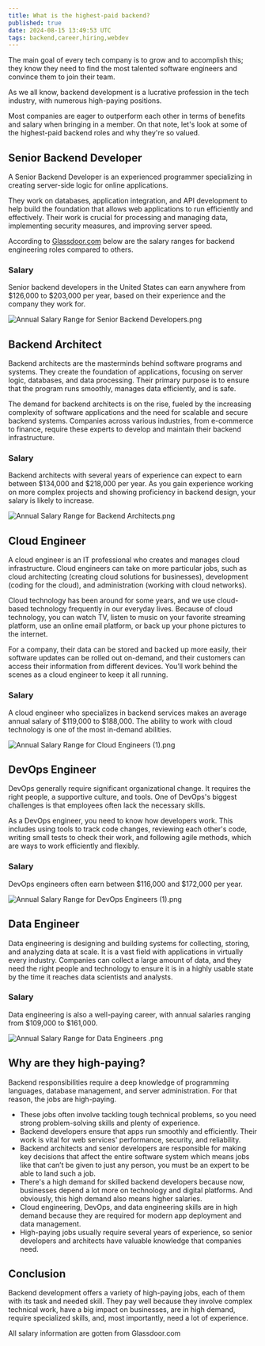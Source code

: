 ```yaml
---
title: What is the highest-paid backend?
published: true
date: 2024-08-15 13:49:53 UTC
tags: backend,career,hiring,webdev
---
```


The main goal of every tech company is to grow and to accomplish this; they know they need to find the most talented software engineers and convince them to join their team.

As we all know, backend development is a lucrative profession in the tech industry, with numerous high-paying positions.

Most companies are eager to outperform each other in terms of benefits and salary when bringing in a member. On that note, let's look at some of the highest-paid backend roles and why they're so valued.

## **Senior Backend Developer**

A Senior Backend Developer is an experienced programmer specializing in creating server-side logic for online applications.

They work on databases, application integration, and API development to help build the foundation that allows web applications to run efficiently and effectively. Their work is crucial for processing and managing data, implementing security measures, and improving server speed.

According to [Glassdoor.com](http://Glassdoor.com) below are the salary ranges for backend engineering roles compared to others.

### **Salary**

Senior backend developers in the United States can earn anywhere from $126,000 to $203,000 per year, based on their experience and the company they work for.

![Annual Salary Range for Senior Backend Developers.png](/assets/Annual_Salary_Range_for_Senior_Backend_Developers.png)

## **Backend Architect**

Backend architects are the masterminds behind software programs and systems. They create the foundation of applications, focusing on server logic, databases, and data processing. Their primary purpose is to ensure that the program runs smoothly, manages data efficiently, and is safe.

The demand for backend architects is on the rise, fueled by the increasing complexity of software applications and the need for scalable and secure backend systems. Companies across various industries, from e-commerce to finance, require these experts to develop and maintain their backend infrastructure.

### **Salary**

Backend architects with several years of experience can expect to earn between $134,000 and $218,000 per year. As you gain experience working on more complex projects and showing proficiency in backend design, your salary is likely to increase.

![Annual Salary Range for Backend Architects.png](/assets/Annual_Salary_Range_for_Backend_Architects.png)

## **Cloud Engineer**

A cloud engineer is an IT professional who creates and manages cloud infrastructure. Cloud engineers can take on more particular jobs, such as cloud architecting (creating cloud solutions for businesses), development (coding for the cloud), and administration (working with cloud networks).

Cloud technology has been around for some years, and we use cloud-based technology frequently in our everyday lives. Because of cloud technology, you can watch TV, listen to music on your favorite streaming platform, use an online email platform, or back up your phone pictures to the internet.

For a company, their data can be stored and backed up more easily, their software updates can be rolled out on-demand, and their customers can access their information from different devices. You’ll work behind the scenes as a cloud engineer to keep it all running.

### **Salary**

A cloud engineer who specializes in backend services makes an average annual salary of $119,000 to $188,000. The ability to work with cloud technology is one of the most in-demand abilities.

![Annual Salary Range for Cloud Engineers (1).png](</assets/Annual_Salary_Range_for_Cloud_Engineers_(1).png>)

## **DevOps Engineer**

DevOps generally require significant organizational change. It requires the right people, a supportive culture, and tools. One of DevOps's biggest challenges is that employees often lack the necessary skills.

As a DevOps engineer, you need to know how developers work. This includes using tools to track code changes, reviewing each other's code, writing small tests to check their work, and following agile methods, which are ways to work efficiently and flexibly.

### **Salary**

DevOps engineers often earn between $116,000 and $172,000 per year.

![Annual Salary Range for DevOps Engineers (1).png](</assets/Annual_Salary_Range_for_DevOps_Engineers_(1).png>)

## **Data Engineer**

Data engineering is designing and building systems for collecting, storing, and analyzing data at scale. It is a vast field with applications in virtually every industry. Companies can collect a large amount of data, and they need the right people and technology to ensure it is in a highly usable state by the time it reaches data scientists and analysts.

### **Salary**

Data engineering is also a well-paying career, with annual salaries ranging from $109,000 to $161,000.

![Annual Salary Range for Data Engineers .png](/assets/Annual_Salary_Range_for_Data_Engineers_.png)

## **Why are they high-paying?**

Backend responsibilities require a deep knowledge of programming languages, database management, and server administration. For that reason, the jobs are high-paying.

- These jobs often involve tackling tough technical problems, so you need strong problem-solving skills and plenty of experience.
- Backend developers ensure that apps run smoothly and efficiently. Their work is vital for web services' performance, security, and reliability.
- Backend architects and senior developers are responsible for making key decisions that affect the entire software system which means jobs like that can’t be given to just any person, you must be an expert to be able to land such a job.
- There's a high demand for skilled backend developers because now, businesses depend a lot more on technology and digital platforms. And obviously, this high demand also means higher salaries.
- Cloud engineering, DevOps, and data engineering skills are in high demand because they are required for modern app deployment and data management.
- High-paying jobs usually require several years of experience, so senior developers and architects have valuable knowledge that companies need.

## **Conclusion**

Backend development offers a variety of high-paying jobs, each of them with its task and needed skill. They pay well because they involve complex technical work, have a big impact on businesses, are in high demand, require specialized skills, and, most importantly, need a lot of experience.

All salary information are gotten from Glassdoor.com
